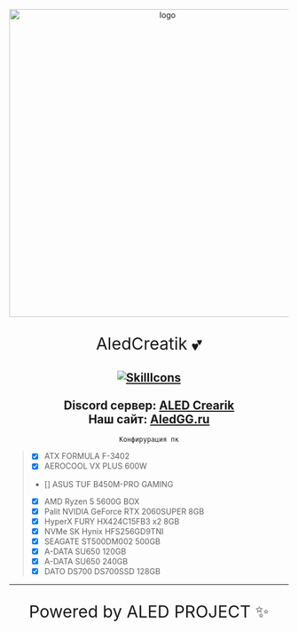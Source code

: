 <div id="logo" align="center">
<img src="https://i.imgur.com/hiZVAD2.png" alt="logo" style="width:555px;height:auto"> 
  
<p align="center" style="font-size:30px">AledCreatik 💕</p>
  
<a href="#">![SkillIcons](https://skillicons.dev/icons?i=js,nodejs,java,py,html,css,heroku,mongodb,vscode,discord)</a><br><br>
Discord сервер: [ALED Crearik](https://discord.gg/5BM4XD3qxM)<br>
Наш сайт: [AledGG.ru](https://aledproject.github.io)
---

```
Конфирурация пк
```
<div align="left">
  
> - [x] ATX FORMULA F-3402
> - [x] AEROCOOL VX PLUS 600W
> - [] ASUS TUF B450M-PRO GAMING
> - [x] AMD Ryzen 5 5600G BOX
> - [x] Palit NVIDIA GeForce RTX 2060SUPER 8GB
> - [x] HyperX FURY HX424C15FB3 x2 8GB
> - [x] NVMe SK Hynix HFS256GD9TNI
> - [x] SEAGATE ST500DM002 500GB
> - [x] A-DATA SU650 120GB
> - [x] A-DATA SU650 240GB
> - [x] DATO DS700 DS700SSD 128GB
</div>


---

<p align="center" style="font-size:30px">Powered by ALED PROJECT ✨</p>
